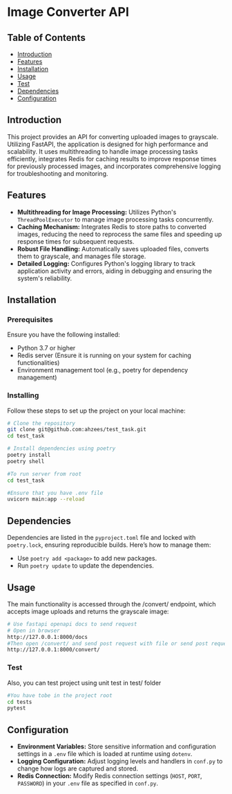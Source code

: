 # Image Converter API

## Table of Contents
- [Introduction](#introduction)
- [Features](#features)
- [Installation](#installation)
- [Usage](#usage)
- [Test](#test)
- [Dependencies](#dependencies)
- [Configuration](#configuration)

## Introduction
This project provides an API for converting uploaded images to grayscale. Utilizing FastAPI, the application is designed for high performance and scalability. It uses multithreading to handle image processing tasks efficiently, integrates Redis for caching results to improve response times for previously processed images, and incorporates comprehensive logging for troubleshooting and monitoring.

## Features
- **Multithreading for Image Processing:** Utilizes Python's `ThreadPoolExecutor` to manage image processing tasks concurrently.
- **Caching Mechanism:** Integrates Redis to store paths to converted images, reducing the need to reprocess the same files and speeding up response times for subsequent requests.
- **Robust File Handling:** Automatically saves uploaded files, converts them to grayscale, and manages file storage.
- **Detailed Logging:** Configures Python's logging library to track application activity and errors, aiding in debugging and ensuring the system's reliability.

## Installation

### Prerequisites
Ensure you have the following installed:
- Python 3.7 or higher
- Redis server (Ensure it is running on your system for caching functionalities)
- Environment management tool (e.g., poetry for dependency management)

### Installing
Follow these steps to set up the project on your local machine:

```bash
# Clone the repository
git clone git@github.com:ahzees/test_task.git
cd test_task

# Install dependencies using poetry
poetry install
poetry shell

#To run server from root 
cd test_task

#Ensure that you have .env file
uvicorn main:app --reload
```
## Dependencies
Dependencies are listed in the `pyproject.toml` file and locked with `poetry.lock`, ensuring reproducible builds. Here’s how to manage them:

- Use `poetry add <package>` to add new packages.
- Run `poetry update` to update the dependencies.
  
## Usage
The main functionality is accessed through the /convert/ endpoint, which accepts image uploads and returns the grayscale image:
```bash
# Use fastapi openapi docs to send request
# Open in browser
http://127.0.0.1:8000/docs
#Then open /convert/ and send post request with file or send post request on
http://127.0.0.1:8000/convert/
```
### Test
Also, you can test project using unit test in test/ folder 
```bash
#You have tobe in the project root 
cd tests
pytest
```

## Configuration
- **Environment Variables:** Store sensitive information and configuration settings in a `.env` file which is loaded at runtime using `dotenv`.
- **Logging Configuration:** Adjust logging levels and handlers in `conf.py` to change how logs are captured and stored.
- **Redis Connection:** Modify Redis connection settings (`HOST`, `PORT`, `PASSWORD`) in your `.env` file as specified in `conf.py`.
